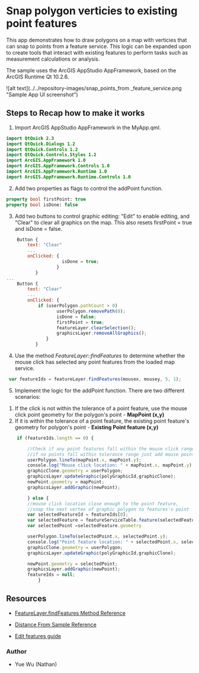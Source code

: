 # Snap polygon verticies to existing point features
This app demonstrates how to draw polygons on a map with verticies that can snap to points from a feature service. This logic can be expanded upon to create tools that interact with existing features to perform tasks such as measurement calculations or analysis.

The sample uses the ArcGIS AppStudio AppFramework, based on the ArcGIS Runtime Qt 10.2.6.

![alt text](../../repository-images/snap_points_from _feature_service.png "Sample App UI screenshot")

## Steps to Recap how to make it works
1)  Import ArcGIS AppStudio AppFramework in the MyApp.qml.

```qml
import QtQuick 2.3
import QtQuick.Dialogs 1.2
import QtQuick.Controls 1.2
import QtQuick.Controls.Styles 1.2
import ArcGIS.AppFramework 1.0
import ArcGIS.AppFramework.Controls 1.0
import ArcGIS.AppFramework.Runtime 1.0
import ArcGIS.AppFramework.Runtime.Controls 1.0
```

2)  Add two properties as flags to control the addPoint function.

```qml
property bool firstPoint: true
property bool isDone: false
```

3)  Add two buttons to control graphic editing: "Edit" to enable editing, and "Clear" to clear all graphics on the map.  This also resets firstPoint = true and isDone = false.

```qml
    Button {
        text: "Clear"
        ...
        onClicked: {
                     isDone = true;
                   }
           }
...
    Button {
        text: "Clear"
        ...
        onClicked: {
            if (userPolygon.pathCount > 0)
                   userPolygon.removePath(0);
                   isDone = false;
                   firstPoint = true;
                   featureLayer.clearSelection();
                   graphicsLayer.removeAllGraphics();
               }
           }
```

4)  Use the method *FeatureLayer::findFeatures* to determine whether the mouse click has selected any point features from the loaded map service.

```qml
 var featureIds = featureLayer.findFeatures(mousex, mousey, 5, 1);
```

5) Implement the logic for the addPoint function.  There are two different scenarios:
  1. If the click is not within the tolerance of a point feature, use the mouse click point geometry for the polygon's point - **MapPoint (x,y)**
  2. If it is within the tolerance of a point feature, the existing point feature's geometry for polygon's point - **Existing Point feature (x,y)**

```qml
    if (featureIds.length == 0) {

        //Check if any point features fall within the mouse click range,
        //if no points fall within tolerance range just add mouse point
        userPolygon.lineTo(mapPoint.x, mapPoint.y);
        console.log("Mouse click location: " + mapPoint.x, mapPoint.y)
        graphicClone.geometry = userPolygon;
        graphicsLayer.updateGraphic(polyGraphicId,graphicClone);
        newPoint.geometry = mapPoint;
        graphicsLayer.addGraphic(newPoint);

        } else {
        //mouse click location close enough to the point feature,
        //snap the next vertex of graphic polygon to features's point
        var selectedFeatureId = featureIds[0];
        var selectedFeature = featureServiceTable.feature(selectedFeatureId);
        var selectedPoint =selectedFeature.geometry

        userPolygon.lineTo(selectedPoint.x, selectedPoint.y);
        console.log("Point feature location: " + selectedPoint.x, selectedPoint.y)
        graphicClone.geometry = userPolygon;
        graphicsLayer.updateGraphic(polyGraphicId,graphicClone);

        newPoint.geometry = selectedPoint;
        graphicsLayer.addGraphic(newPoint);
        featureIds = null;
            }
```


## Resources

* [FeatureLayer.findFeatures Method Reference](https://developers.arcgis.com/qt/qml/api-reference/class_feature_layer.html#a683e2811207acc4db70cee43d5f62bbe)

* [Distance From Sample Reference](https://github.com/ldanzinger/RuntimeQtSamples/tree/master/distance_from)

* [Edit features guide](https://developers.arcgis.com/qt/qml/guide/edit-features.htm)


### Author
* Yue Wu (Nathan)
